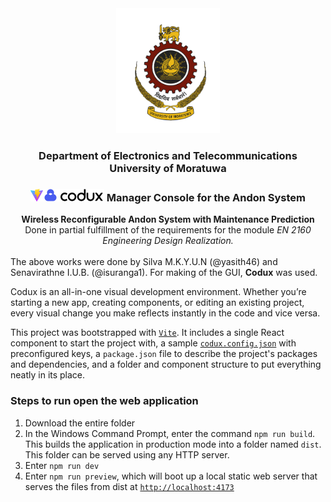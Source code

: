 <div align="center">  
    <img height="200" src="./src/assets/logo (1).png">
    <h3>Department of Electronics and Telecommunications<br>University of Moratuwa</h3>
    <h3><img height="20" src="./src/assets/vite.svg"><img height="20" src="./src/assets/codux.svg">  Manager Console for the Andon System</h3>
    <b>Wireless Reconfigurable Andon System with Maintenance Prediction</b><br>Done in partial fulfillment of the requirements for the module <i>EN 2160 Engineering Design Realization.</i>
</div>

<br>
The above works were done by Silva M.K.Y.U.N (@yasith46) and Senavirathne I.U.B. (@isuranga1). For making of the GUI, <b>Codux</b> was used.

Codux is an all-in-one visual development environment. Whether you’re starting a new app, creating components, or editing an existing project, every visual change you make reflects instantly in the code and vice versa.

This project was bootstrapped with [`Vite`](https://vitejs.dev). It includes a single React component to start the project with, a sample [`codux.config.json`](codux.config.json) with preconfigured keys, a `package.json` file to describe the project's packages and dependencies, and a folder and component structure to put everything neatly in its place.

### Steps to run open the web application
1. Download the entire folder
2. In the Windows Command Prompt, enter the command `npm run build`. This builds the application in production mode into a folder named `dist`. This folder can be served using any HTTP server.
3. Enter `npm run dev`
4. Enter `npm run preview`, which will boot up a local static web server that serves the files from dist at [`http://localhost:4173`](http://localhost:4173)